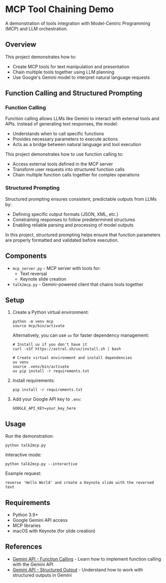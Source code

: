 # MCP Tool Chaining Demo

A demonstration of tools integration with Model-Centric Programming (MCP) and LLM orchestration.

## Overview

This project demonstrates how to:
- Create MCP tools for text manipulation and presentation
- Chain multiple tools together using LLM planning
- Use Google's Gemini model to interpret natural language requests

## Function Calling and Structured Prompting

### Function Calling
Function calling allows LLMs like Gemini to interact with external tools and APIs. Instead of generating text responses, the model:
- Understands when to call specific functions
- Provides necessary parameters to execute actions
- Acts as a bridge between natural language and tool execution

This project demonstrates how to use function calling to:
- Access external tools defined in the MCP server
- Transform user requests into structured function calls
- Chain multiple function calls together for complex operations

### Structured Prompting
Structured prompting ensures consistent, predictable outputs from LLMs by:
- Defining specific output formats (JSON, XML, etc.)
- Constraining responses to follow predetermined structures
- Enabling reliable parsing and processing of model outputs

In this project, structured prompting helps ensure that function parameters are properly formatted and validated before execution.

## Components

- `mcp_server.py` - MCP server with tools for:
  - Text reversal
  - Keynote slide creation
- `talk2mcp.py` - Gemini-powered client that chains tools together

## Setup

1. Create a Python virtual environment:
   ```
   python -m venv mcp
   source mcp/bin/activate
   ```

   Alternatively, you can use `uv` for faster dependency management:
   ```
   # Install uv if you don't have it
   curl -sSf https://astral.sh/uv/install.sh | bash

   # Create virtual environment and install dependencies
   uv venv
   source .venv/bin/activate
   uv pip install -r requirements.txt
   ```

2. Install requirements:
   ```
   pip install -r requirements.txt
   ```

3. Add your Google API key to `.env`:
   ```
   GOOGLE_API_KEY=your_key_here
   ```

## Usage

Run the demonstration:
```
python talk2mcp.py
```

Interactive mode:
```
python talk2mcp.py --interactive
```

Example request:
```
reverse 'Hello World' and create a Keynote slide with the reversed text
```

## Requirements

- Python 3.9+
- Google Gemini API access
- MCP libraries
- macOS with Keynote (for slide creation)

## References

- [Gemini API - Function Calling](https://ai.google.dev/gemini-api/docs/function-calling?example=meeting) - Learn how to implement function calling with the Gemini API
- [Gemini API - Structured Output](https://ai.google.dev/gemini-api/docs/structured-output?lang=rest) - Understand how to work with structured outputs in Gemini